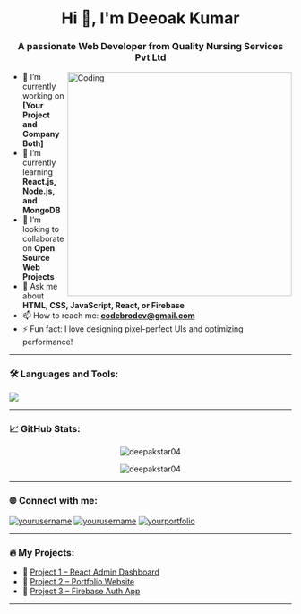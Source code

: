 <!-- GitHub Profile README for a Web Developer -->

<h1 align="center">Hi 👋, I'm Deeoak Kumar</h1>
<h3 align="center">A passionate Web Developer from Quality Nursing Services Pvt Ltd </h3>

<img align="right" alt="Coding" width="400" src="https://cdn.dribbble.com/users/1162077/screenshots/5403918/media/d5dccb5f207d1b009e2fd8be2c8f0560.gif">

- 🔭 I’m currently working on **[Your Project and Company Both]**
- 🌱 I’m currently learning **React.js, Node.js, and MongoDB**
- 👯 I’m looking to collaborate on **Open Source Web Projects**
- 💬 Ask me about **HTML, CSS, JavaScript, React, or Firebase**
- 📫 How to reach me: **codebrodev@gmail.com**
- ⚡ Fun fact: I love designing pixel-perfect UIs and optimizing performance!

---

### 🛠️ Languages and Tools:

<p align="left">
  <img src="https://skillicons.dev/icons?i=html,css,js,react,nodejs,express,mongodb,tailwind,bootstrap,figma,vscode,github" />
</p>

---

### 📈 GitHub Stats:

<p align="center">
  <img src="https://github-readme-stats.vercel.app/api?username=deepakstar04&show_icons=true&theme=radical" alt="deepakstar04" />
</p>

<p align="center">
  <img src="https://github-readme-stats.vercel.app/api/top-langs/?username=deepakstar04&layout=compact&theme=radical" alt="deepakstar04" />
</p>

---

### 🌐 Connect with me:

<p align="left">
  <a href="https://linkedin.com/in/yourusername" target="blank"><img align="center" src="https://img.shields.io/badge/LinkedIn-0077B5.svg?style=flat&logo=linkedin&logoColor=white" alt="yourusername" /></a>
  <a href="https://twitter.com/yourusername" target="blank"><img align="center" src="https://img.shields.io/badge/Twitter-1DA1F2.svg?style=flat&logo=twitter&logoColor=white" alt="yourusername" /></a>
  <a href="https://deepakstar04.github.io/Deepak/" target="blank"><img align="center" src="https://img.shields.io/badge/Portfolio-000?style=flat&logo=vercel&logoColor=white" alt="yourportfolio" /></a>
</p>

---

### 🔥 My Projects:

- 🔗 [Project 1 – React Admin Dashboard](https://github.com/deepakstar04/react-admin-dashboard)
- 🔗 [Project 2 – Portfolio Website](https://github.com/deepakstar04/portfolio-website)
- 🔗 [Project 3 – Firebase Auth App](https://github.com/deepakstar04/codebro-main)

---

<!-- Proudly created with ❤️ by [Codebro| Deepak Kuamr] -->

